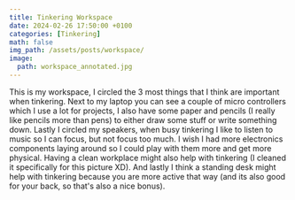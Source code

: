 ```yaml
---
title: Tinkering Workspace 
date: 2024-02-26 17:50:00 +0100
categories: [Tinkering]
math: false
img_path: /assets/posts/workspace/
image:
  path: workspace_annotated.jpg
---
```


This is my workspace, I circled the 3 most things that I think are important when tinkering. 
Next to my laptop you can see a couple of micro controllers which I use a lot for projects, 
I also have some paper and pencils (I really like pencils more than pens) to either draw some stuff or write something down.
Lastly I circled my speakers, when busy tinkering I like to listen to music so I can focus, but not focus too much.
I wish I had more electronics components laying around so I could play with them more and get more physical.
Having a clean workplace might also help with tinkering (I cleaned it specifically for this picture XD).
And lastly I think a standing desk might help with tinkering because you are more active that way (and its also good for your back, so that's also a nice bonus).
